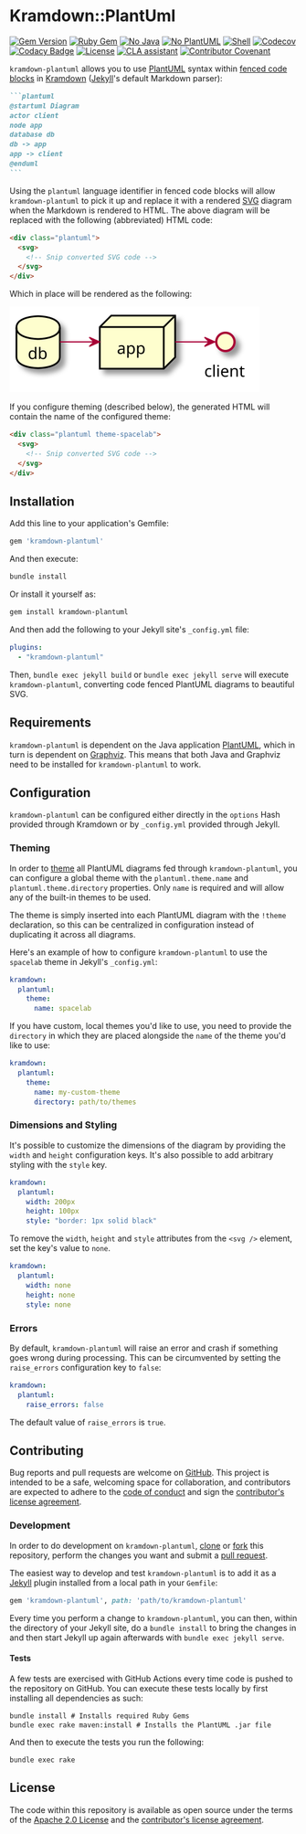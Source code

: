 # Kramdown::PlantUml

[![Gem Version][gem-badge]][gem-url]
[![Ruby Gem][ruby-badge]][ruby-workflow]
[![No Java][no-java-badge]][no-java-workflow]
[![No PlantUML][no-plantuml-badge]][no-plantuml-workflow]
[![Shell][shell-badge]][shell-workflow]
[![Codecov][codecov-badge]][codecov]
[![Codacy Badge][codacy-badge]][codacy]
[![License][license-badge]][license]
[![CLA assistant][cla-badge]][cla]
[![Contributor Covenant][coc-badge]][coc]

`kramdown-plantuml` allows you to use [PlantUML][plantuml] syntax within [fenced
code blocks][fenced] in [Kramdown][kramdown] ([Jekyll][jekyll]'s default
Markdown parser):

````md
```plantuml
@startuml Diagram
actor client
node app
database db
db -> app
app -> client
@enduml
```
````

Using the `plantuml` language identifier in fenced code blocks will allow
`kramdown-plantuml` to pick it up and replace it with a rendered [SVG][svg]
diagram when the Markdown is rendered to HTML. The above diagram will be
replaced with the following (abbreviated) HTML code:

```html
<div class="plantuml">
  <svg>
    <!-- Snip converted SVG code -->
  </svg>
</div>
```

Which in place will be rendered as the following:

![Rendered SVG Diagram][diagram-svg]

If you configure theming (described below), the generated HTML will contain the
name of the configured theme:

```html
<div class="plantuml theme-spacelab">
  <svg>
    <!-- Snip converted SVG code -->
  </svg>
</div>
```

## Installation

Add this line to your application's Gemfile:

```ruby
gem 'kramdown-plantuml'
```

And then execute:

```sh
bundle install
```

Or install it yourself as:

```sh
gem install kramdown-plantuml
```

And then add the following to your Jekyll site's `_config.yml` file:

```yaml
plugins:
  - "kramdown-plantuml"
```

Then, `bundle exec jekyll build` or `bundle exec jekyll serve` will execute
`kramdown-plantuml`, converting code fenced PlantUML diagrams to beautiful
SVG.

## Requirements

`kramdown-plantuml` is dependent on the Java application [PlantUML], which in
turn is dependent on [Graphviz]. This means that both Java and Graphviz need to
be installed for `kramdown-plantuml` to work.

## Configuration

`kramdown-plantuml` can be configured either directly in the `options` Hash
provided through Kramdown or by `_config.yml` provided through Jekyll.

### Theming

In order to [theme] all PlantUML diagrams fed through `kramdown-plantuml`, you
can configure a global theme with the `plantuml.theme.name` and
`plantuml.theme.directory` properties. Only `name` is required and will allow
any of the built-in themes to be used.

The theme is simply inserted into each PlantUML diagram with the `!theme`
declaration, so this can be centralized in configuration instead of duplicating
it across all diagrams.

Here's an example of how to configure `kramdown-plantuml` to use the `spacelab`
theme in Jekyll's `_config.yml`:

```yaml
kramdown:
  plantuml:
    theme:
      name: spacelab
```

If you have custom, local themes you'd like to use, you need to provide the
`directory` in which they are placed alongside the `name` of the theme you'd
like to use:

```yaml
kramdown:
  plantuml:
    theme:
      name: my-custom-theme
      directory: path/to/themes
```

### Dimensions and Styling

It's possible to customize the dimensions of the diagram by providing the
`width` and `height` configuration keys. It's also possible to add arbitrary
styling with the `style` key.

```yaml
kramdown:
  plantuml:
    width: 200px
    height: 100px
    style: "border: 1px solid black"
```

To remove the `width`, `height` and `style` attributes from the `<svg />`
element, set the key's value to `none`.

```yaml
kramdown:
  plantuml:
    width: none
    height: none
    style: none
```

### Errors

By default, `kramdown-plantuml` will raise an error and crash if something goes
wrong during processing. This can be circumvented by setting the `raise_errors`
configuration key to `false`:

```yaml
kramdown:
  plantuml:
    raise_errors: false
```

The default value of `raise_errors` is `true`.

## Contributing

Bug reports and pull requests are welcome on [GitHub][github]. This project is
intended to be a safe, welcoming space for collaboration, and contributors are
expected to adhere to the [code of conduct][coc] and sign the
[contributor's license agreement][cla].

### Development

In order to do development on `kramdown-plantuml`, [clone] or [fork]
this repository, perform the changes you want and submit a [pull request][pr].

The easiest way to develop and test `kramdown-plantuml` is to add it as a
[Jekyll][jekyll] plugin installed from a local path in your `Gemfile`:

```ruby
gem 'kramdown-plantuml', path: 'path/to/kramdown-plantuml'
```

Every time you perform a change to `kramdown-plantuml`, you can then, within
the directory of your Jekyll site, do a `bundle install` to bring the changes
in and then start Jekyll up again afterwards with `bundle exec jekyll serve`.

#### Tests

A few tests are exercised with GitHub Actions every time code is pushed to the
repository on GitHub. You can execute these tests locally by first installing
all dependencies as such:

```shell
bundle install # Installs required Ruby Gems
bundle exec rake maven:install # Installs the PlantUML .jar file
```

And then to execute the tests you run the following:

```shell
bundle exec rake
```

## License

The code within this repository is available as open source under the terms of
the [Apache 2.0 License][license] and the [contributor's license
agreement][cla].

[cla-badge]:            https://cla-assistant.io/readme/badge/SwedbankPay/kramdown-plantuml
[cla]:                  https://cla-assistant.io/SwedbankPay/kramdown-plantuml
[clone]:                https://docs.github.com/en/free-pro-team@latest/github/creating-cloning-and-archiving-repositories/cloning-a-repository
[coc-badge]:            https://img.shields.io/badge/Contributor%20Covenant-v2.0%20adopted-ff69b4.svg
[coc]:                  ./CODE_OF_CONDUCT.md
[codacy-badge]:         https://app.codacy.com/project/badge/Grade/de72385f4ca444c18819a3ce8a506638
[codacy]:               https://www.codacy.com/gh/SwedbankPay/kramdown-plantuml/dashboard?utm_source=github.com&amp;utm_medium=referral&amp;utm_content=SwedbankPay/kramdown-plantuml&amp;utm_campaign=Badge_Grade
[codecov-badge]:        https://codecov.io/gh/SwedbankPay/kramdown-plantuml/branch/main/graph/badge.svg?token=U3QJLVG3HY
[codecov]:              https://codecov.io/gh/SwedbankPay/kramdown-plantuml/
[diagram-svg]:          ./spec/examples/network-diagram.svg
[fenced]:               https://www.markdownguide.org/extended-syntax/#syntax-highlighting
[fork]:                 https://docs.github.com/en/free-pro-team@latest/github/getting-started-with-github/fork-a-repo
[gem-badge]:            https://badge.fury.io/rb/kramdown-plantuml.svg
[gem-url]:              https://rubygems.org/gems/kramdown-plantuml
[gems]:                 https://rubygems.org
[github]:               https://github.com/SwedbankPay/kramdown-plantuml/
[graphviz]:             https://graphviz.org/
[jekyll]:               https://jekyllrb.com/
[kramdown]:             https://kramdown.gettalong.org/
[license-badge]:        https://img.shields.io/github/license/SwedbankPay/kramdown-plantuml
[license]:              https://opensource.org/licenses/Apache-2.0
[no-java-badge]:        https://github.com/SwedbankPay/kramdown-plantuml/actions/workflows/no-java.yml/badge.svg
[no-java-workflow]:     https://github.com/SwedbankPay/kramdown-plantuml/actions/workflows/no-java.yml
[no-plantuml-badge]:    https://github.com/SwedbankPay/kramdown-plantuml/actions/workflows/no-plantuml.yml/badge.svg
[no-plantuml-workflow]: https://github.com/SwedbankPay/kramdown-plantuml/actions/workflows/no-plantuml.yml
[plantuml]:             https://plantuml.com/
[pr]:                   https://docs.github.com/en/free-pro-team@latest/github/collaborating-with-issues-and-pull-requests/about-pull-requests
[ruby-badge]:           https://github.com/SwedbankPay/kramdown-plantuml/actions/workflows/ruby.yml/badge.svg
[ruby-workflow]:        https://github.com/SwedbankPay/kramdown-plantuml/actions/workflows/ruby.yml
[shell-badge]:          https://github.com/SwedbankPay/kramdown-plantuml/actions/workflows/shell.yml/badge.svg
[shell-workflow]:       https://github.com/SwedbankPay/kramdown-plantuml/actions/workflows/shell.yml
[svg]:                  https://developer.mozilla.org/en-US/docs/Web/SVG
[theme]:                https://plantuml.com/theme
